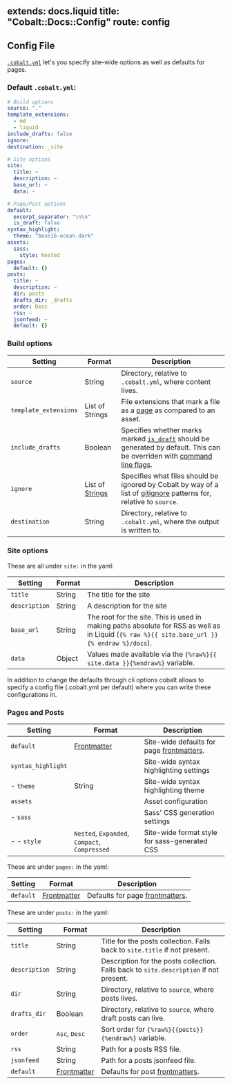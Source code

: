 extends: docs.liquid
title: "Cobalt::Docs::Config"
route: config
---

## Config File

[`.cobalt.yml`](/docs/directory.html) let's you specify site-wide options as well as defaults for pages.

### Default `.cobalt.yml`:

```yml
# Build options
source: "."
template_extensions:
  - md
  - liquid
include_drafts: false
ignore:
destination: _site

# Site options
site:
  title: ~
  description: ~
  base_url: ~
  data: ~

# Page/Post options
default:
  excerpt_separator: "\n\n"
  is_draft: false
syntax_highlight:
  theme: "base16-ocean.dark"
assets:
  sass:
    style: Nested
pages:
  default: {}
posts:
  title: ~
  description: ~
  dir: posts
  drafts_dir: _drafts
  order: Desc
  rss: ~
  jsonfeed: ~
  default: {}
```

### Build options

Setting               | Format          | Description
----------------------|-----------------|------------
`source`              | String          | Directory, relative to `.cobalt.yml`, where content lives.
`template_extensions` | List of Strings | File extensions that mark a file as a [page](/docs/pages.html) as compared to an asset.
`include_drafts`      | Boolean         | Specifies whether marks marked [`is_draft`](/docs/pages.html) should be generated by default.  This can be overriden with [command line flags](/docs/usage.html).
`ignore`              | List of [Strings](https://git-scm.com/docs/gitignore) | Specifies what files should be ignored by Cobalt by way of a list of [gitignore](https://git-scm.com/docs/gitignore) patterns for, relative to `source`.
`destination`         | String          | Directory, relative to `.cobalt.yml`, where the output is written to.

### Site options

These are all under `site:` in the yaml:

Setting       | Format | Description
--------------|--------|------------
`title`       | String | The title for the site
`description` | String | A description for the site
`base_url`    | String | The root for the site.  This is used in making paths absolute for RSS as well as in Liquid (`{% raw %}{{ site.base_url }}{% endraw %}/docs`).
`data`        | Object | Values made available via the `{%raw%}{{ site.data }}{%endraw%}` variable.

In addition to change the defaults through cli options cobalt allows to
specify a config file (.cobalt.yml per default) where you can write these
configurations in.

### Pages and Posts

Setting            | Format      | Description
-------------------|-------------|------------
`default`          | [Frontmatter](/docs/front.html) | Site-wide defaults for page [frontmatters](/docs/front.html).
`syntax_highlight` |             | Site-wide syntax highlighting settings
- `theme`          | String      | Site-wide syntax highlighting theme
`assets`           |             | Asset configuration
- `sass`           |             | Sass' CSS generation settings
- - `style`        | `Nested`, `Expanded`, `Compact`, `Compressed` | Site-wide format style for sass-generated CSS

These are under `pages:` in the yaml:

Setting            | Format      | Description
-------------------|-------------|------------
`default`          | [Frontmatter](/docs/front.html) | Defaults for page [frontmatters](/docs/front.html).

These are under `posts:` in the yaml:

Setting       | Format          | Description
--------------|-----------------|------------
`title`       | String        | Title for the posts collection.  Falls back to `site.title` if not present.
`description` | String        | Description for the posts collection.  Falls back to `site.description` if not present.
`dir`         | String        | Directory, relative to `source`, where posts lives.
`drafts_dir`  | Boolean       | Directory, relative to `source`, where draft posts can live.
`order`       | `Asc`, `Desc` | Sort order for `{%raw%}{{posts}}{%endraw%}` variable.
`rss`         | String        | Path for a posts RSS file.
`jsonfeed`    | String        | Path for a posts jsonfeed file.
`default`     | [Frontmatter](/docs/front.html) | Defaults for post [frontmatters](/docs/front.html).

